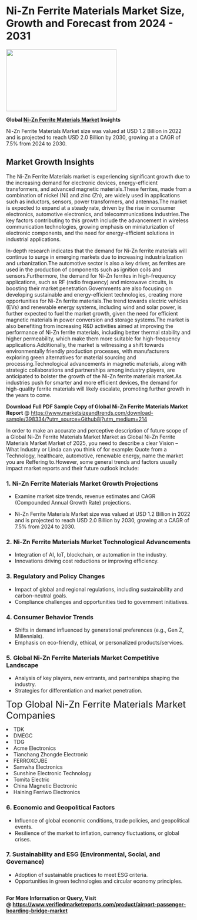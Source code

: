 <H1>Ni-Zn Ferrite Materials Market Size, Growth and Forecast from 2024 - 2031</H1><img class="aligncenter size-medium wp-image-584254" src="https://thirdeyenews.in/wp-content/uploads/2024/09/Global-Market-Research-300x168.jpeg" alt="" width="300" height="168" /><p><strong>Global&nbsp;<a href="https://www.marketsizeandtrends.com/download-sample/398334/?utm_source=Github8j?utm_medium=214">Ni-Zn Ferrite Materials Market</a> Insights</strong></p><p>Ni-Zn Ferrite Materials Market size was valued at USD 1.2 Billion in 2022 and is projected to reach USD 2.0 Billion by 2030, growing at a CAGR of 7.5% from 2024 to 2030.</p><p><h2>Market Growth Insights</h2> <p>The Ni-Zn Ferrite Materials market is experiencing significant growth due to the increasing demand for electronic devices, energy-efficient transformers, and advanced magnetic materials.These ferrites, made from a combination of nickel (Ni) and zinc (Zn), are widely used in applications such as inductors, sensors, power transformers, and antennas.The market is expected to expand at a steady rate, driven by the rise in consumer electronics, automotive electronics, and telecommunications industries.The key factors contributing to this growth include the advancement in wireless communication technologies, growing emphasis on miniaturization of electronic components, and the need for energy-efficient solutions in industrial applications.</p> <p>In-depth research indicates that the demand for Ni-Zn ferrite materials will continue to surge in emerging markets due to increasing industrialization and urbanization.The automotive sector is also a key driver, as ferrites are used in the production of components such as ignition coils and sensors.Furthermore, the demand for Ni-Zn ferrites in high-frequency applications, such as RF (radio frequency) and microwave circuits, is boosting their market penetration.Governments are also focusing on developing sustainable and energy-efficient technologies, creating more opportunities for Ni-Zn ferrite materials.The trend towards electric vehicles (EVs) and renewable energy systems, including wind and solar power, is further expected to fuel the market growth, given the need for efficient magnetic materials in power conversion and storage systems.The market is also benefiting from increasing R&D activities aimed at improving the performance of Ni-Zn ferrite materials, including better thermal stability and higher permeability, which make them more suitable for high-frequency applications.Additionally, the market is witnessing a shift towards environmentally friendly production processes, with manufacturers exploring green alternatives for material sourcing and processing.Technological advancements in magnetic materials, along with strategic collaborations and partnerships among industry players, are anticipated to bolster the growth of the Ni-Zn ferrite materials market.As industries push for smarter and more efficient devices, the demand for high-quality ferrite materials will likely escalate, promoting further growth in the years to come.<p><span class=""><strong>Download Full PDF Sample Copy of Global Ni-Zn Ferrite Materials Market Report</strong> @ <a href="https://www.marketsizeandtrends.com/download-sample/398334/?utm_source=Github8j?utm_medium=214" target="_blank">https://www.marketsizeandtrends.com/download-sample/398334/?utm_source=Github8j?utm_medium=214</a></span></p><p>In order to make an accurate and perceptive description of future scope of a Global&nbsp;Ni-Zn Ferrite Materials Market Market as Global&nbsp;Ni-Zn Ferrite Materials Market Market of 2025, you need to describe a clear Vision &ndash; What Industry or Linda can you think of for example: Quote from a Technology, healthcare, automotive, renewable energy, name the market you are Reffering to.However, some general trends and factors usually impact market reports and their future outlook include:</p><h3>1.&nbsp;<strong>Ni-Zn Ferrite Materials Market Growth Projections</strong></h3><ul><li>Examine market size trends, revenue estimates and CAGR (Compounded Annual Growth Rate) projections.</li><li><p>Ni-Zn Ferrite Materials Market size was valued at USD 1.2 Billion in 2022 and is projected to reach USD 2.0 Billion by 2030, growing at a CAGR of 7.5% from 2024 to 2030.</p></li></ul><h3>2.&nbsp;<strong>Ni-Zn Ferrite Materials Market Technological Advancements</strong></h3><ul><li>Integration of AI, IoT, blockchain, or automation in the industry.</li><li>Innovations driving cost reductions or improving efficiency.</li></ul><h3>3.&nbsp;<strong>Regulatory and Policy Changes</strong></h3><ul><li>Impact of global and regional regulations, including sustainability and carbon-neutral goals.</li><li>Compliance challenges and opportunities tied to government initiatives.</li></ul><h3>4.&nbsp;<strong>Consumer Behavior Trends</strong></h3><ul><li>Shifts in demand influenced by generational preferences (e.g., Gen Z, Millennials).</li><li>Emphasis on eco-friendly, ethical, or personalized products/services.</li></ul><h3>5.&nbsp;<strong>Global Ni-Zn Ferrite Materials Market Competitive Landscape</strong></h3><ul><li>Analysis of key players, new entrants, and partnerships shaping the industry.</li><li>Strategies for differentiation and market penetration.</li></ul><p data-pm-slice="1 1 []"><span style="color: inherit; font-family: inherit; font-size: 25px;">Top Global Ni-Zn Ferrite Materials Market Companies</span></p><div class="" data-test-id=""><p><li>TDK</li><li> DMEGC</li><li> TDG</li><li> Acme Electronics</li><li> Tianchang Zhongde Electronic</li><li> FERROXCUBE</li><li> Samwha Electronics</li><li> Sunshine Electronic Technology</li><li> Tomita Electric</li><li> China Magnetic Electronic</li><li> Haining Ferriwo Electronics</li></p></div><h3>6.&nbsp;<strong>Economic and Geopolitical Factors</strong></h3><ul><li>Influence of global economic conditions, trade policies, and geopolitical events.</li><li>Resilience of the market to inflation, currency fluctuations, or global crises.</li></ul><h3>7.&nbsp;<strong>Sustainability and ESG (Environmental, Social, and Governance)</strong></h3><ul><li>Adoption of sustainable practices to meet ESG criteria.</li><li>Opportunities in green technologies and circular economy principles.</li></ul><h2><strong style="font-size: 14px;">For More Information or Query, Visit @&nbsp;</strong><a style="background-color: #ffffff; font-size: 14px;" href="https://www.marketsizeandtrends.com/report/ni-zn-ferrite-materials-market/" target="_blank">https://www.verifiedmarketreports.com/product/airport-passenger-boarding-bridge-market</a></h2>